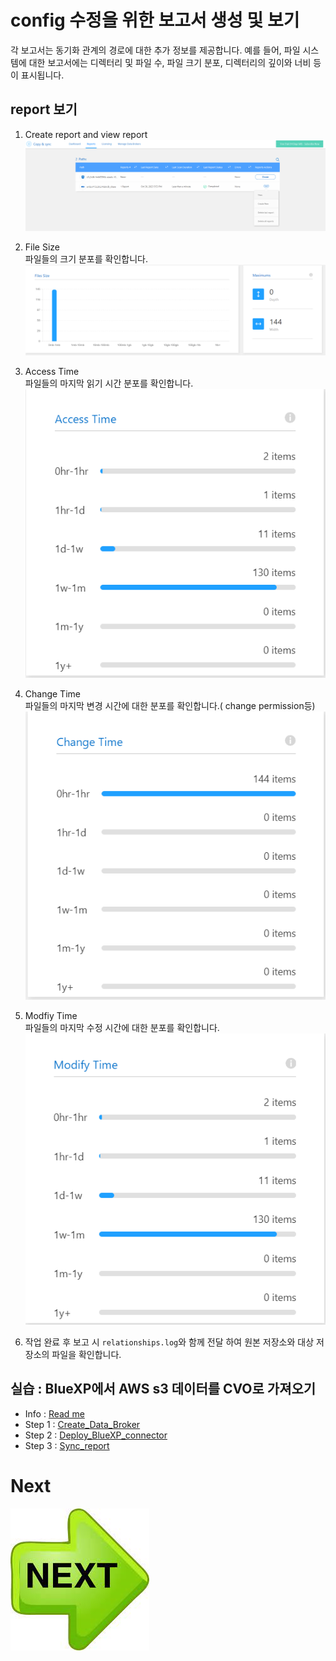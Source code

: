 # config 수정을 위한 보고서 생성 및 보기
각 보고서는 동기화 관계의 경로에 대한 추가 정보를 제공합니다. 
예를 들어, 파일 시스템에 대한 보고서에는 디렉터리 및 파일 수, 파일 크기 분포, 디렉터리의 깊이와 너비 등이 표시됩니다.

## report 보기
1. Create report and view report
![Alt text](./Images/Sync_report-0.png)
2. File Size <br>
파일들의 크기 분포를 확인합니다. <br>
![Alt text](./Images/Sync_report-1.png)
3. Access Time <br>
파일들의 마지막 읽기 시간 분포를 확인합니다. <br>
![Alt text](./Images/Sync_report-2.png)
4. Change Time <br>
파일들의 마지막 변경 시간에 대한 분포를 확인합니다.( change permission등) <br>
![Alt text](./Images/Sync_report-3.png)
5. Modfiy Time <br>
파일들의 마지막 수정 시간에 대한 분포를 확인합니다. <br>
![Alt text](./Images/Sync_report-4.png)

6. 작업 완료 후 보고 시 ```relationships.log```와 함께 전달 하여 원본 저장소와 대상 저장소의 파일을 확인합니다.

## 실습 : BlueXP에서 AWS s3 데이터를 CVO로 가져오기
- Info : [Read me](./Readme.md)
- Step 1 : [Create_Data_Broker](./Create_Data_Broker.md)
- Step 2 : [Deploy_BlueXP_connector](./Create_Sync_relationship.md)
- Step 3 : [Sync_report](./Sync_report.md)

# Next
[![Next.png](./Images/Next.png)](./Create_Data_Broker.md)